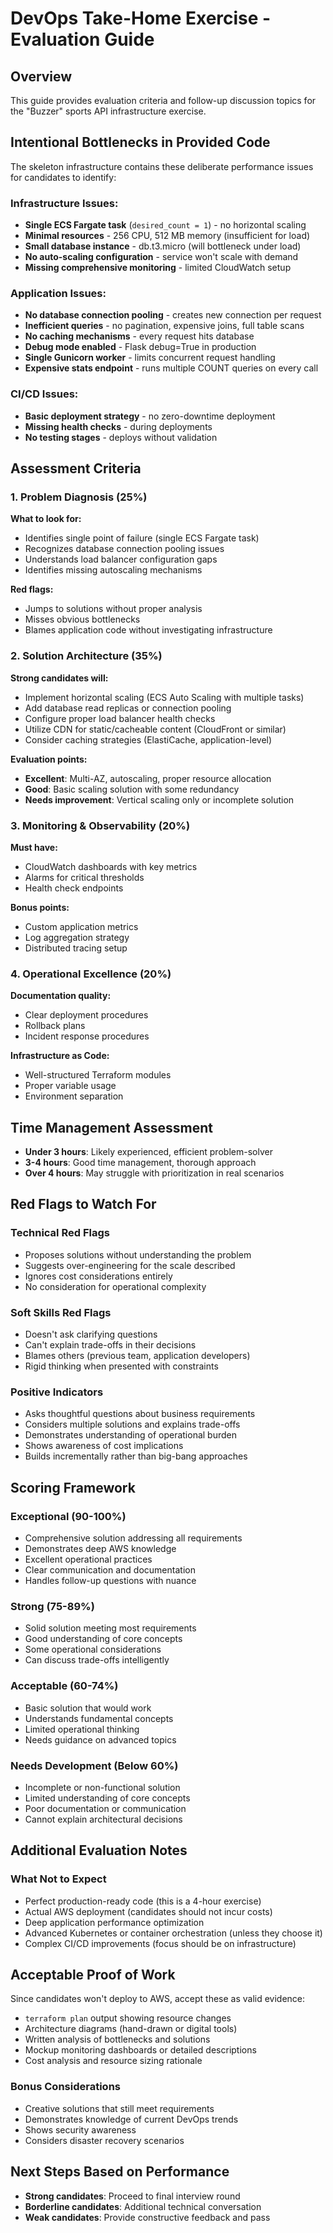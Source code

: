 # DevOps Take-Home Exercise - Evaluation Guide

## Overview
This guide provides evaluation criteria and follow-up discussion topics for the "Buzzer" sports API infrastructure exercise.

## Intentional Bottlenecks in Provided Code
The skeleton infrastructure contains these deliberate performance issues for candidates to identify:

### Infrastructure Issues:
- **Single ECS Fargate task** (`desired_count = 1`) - no horizontal scaling
- **Minimal resources** - 256 CPU, 512 MB memory (insufficient for load)
- **Small database instance** - db.t3.micro (will bottleneck under load)
- **No auto-scaling configuration** - service won't scale with demand
- **Missing comprehensive monitoring** - limited CloudWatch setup

### Application Issues:
- **No database connection pooling** - creates new connection per request
- **Inefficient queries** - no pagination, expensive joins, full table scans
- **No caching mechanisms** - every request hits database
- **Debug mode enabled** - Flask debug=True in production
- **Single Gunicorn worker** - limits concurrent request handling
- **Expensive stats endpoint** - runs multiple COUNT queries on every call

### CI/CD Issues:
- **Basic deployment strategy** - no zero-downtime deployment
- **Missing health checks** - during deployments
- **No testing stages** - deploys without validation

## Assessment Criteria

### 1. Problem Diagnosis (25%)
**What to look for:**
- Identifies single point of failure (single ECS Fargate task)
- Recognizes database connection pooling issues
- Understands load balancer configuration gaps
- Identifies missing autoscaling mechanisms

**Red flags:**
- Jumps to solutions without proper analysis
- Misses obvious bottlenecks
- Blames application code without investigating infrastructure

### 2. Solution Architecture (35%)
**Strong candidates will:**
- Implement horizontal scaling (ECS Auto Scaling with multiple tasks)
- Add database read replicas or connection pooling
- Configure proper load balancer health checks
- Utilize CDN for static/cacheable content (CloudFront or similar)
- Consider caching strategies (ElastiCache, application-level)

**Evaluation points:**
- **Excellent**: Multi-AZ, autoscaling, proper resource allocation
- **Good**: Basic scaling solution with some redundancy
- **Needs improvement**: Vertical scaling only or incomplete solution

### 3. Monitoring & Observability (20%)
**Must have:**
- CloudWatch dashboards with key metrics
- Alarms for critical thresholds
- Health check endpoints

**Bonus points:**
- Custom application metrics
- Log aggregation strategy
- Distributed tracing setup

### 4. Operational Excellence (20%)
**Documentation quality:**
- Clear deployment procedures
- Rollback plans
- Incident response procedures

**Infrastructure as Code:**
- Well-structured Terraform modules
- Proper variable usage
- Environment separation

## Time Management Assessment
- **Under 3 hours**: Likely experienced, efficient problem-solver
- **3-4 hours**: Good time management, thorough approach
- **Over 4 hours**: May struggle with prioritization in real scenarios

## Red Flags to Watch For

### Technical Red Flags
- Proposes solutions without understanding the problem
- Suggests over-engineering for the scale described
- Ignores cost considerations entirely
- No consideration for operational complexity

### Soft Skills Red Flags
- Doesn't ask clarifying questions
- Can't explain trade-offs in their decisions
- Blames others (previous team, application developers)
- Rigid thinking when presented with constraints

### Positive Indicators
- Asks thoughtful questions about business requirements
- Considers multiple solutions and explains trade-offs
- Demonstrates understanding of operational burden
- Shows awareness of cost implications
- Builds incrementally rather than big-bang approaches

## Scoring Framework

### Exceptional (90-100%)
- Comprehensive solution addressing all requirements
- Demonstrates deep AWS knowledge
- Excellent operational practices
- Clear communication and documentation
- Handles follow-up questions with nuance

### Strong (75-89%)
- Solid solution meeting most requirements
- Good understanding of core concepts
- Some operational considerations
- Can discuss trade-offs intelligently

### Acceptable (60-74%)
- Basic solution that would work
- Understands fundamental concepts
- Limited operational thinking
- Needs guidance on advanced topics

### Needs Development (Below 60%)
- Incomplete or non-functional solution
- Limited understanding of core concepts
- Poor documentation or communication
- Cannot explain architectural decisions

## Additional Evaluation Notes

### What Not to Expect
- Perfect production-ready code (this is a 4-hour exercise)
- Actual AWS deployment (candidates should not incur costs)
- Deep application performance optimization
- Advanced Kubernetes or container orchestration (unless they choose it)
- Complex CI/CD improvements (focus should be on infrastructure)

## Acceptable Proof of Work
Since candidates won't deploy to AWS, accept these as valid evidence:
- `terraform plan` output showing resource changes
- Architecture diagrams (hand-drawn or digital tools)
- Written analysis of bottlenecks and solutions
- Mockup monitoring dashboards or detailed descriptions
- Cost analysis and resource sizing rationale

### Bonus Considerations
- Creative solutions that still meet requirements
- Demonstrates knowledge of current DevOps trends
- Shows security awareness
- Considers disaster recovery scenarios

## Next Steps Based on Performance
- **Strong candidates**: Proceed to final interview round
- **Borderline candidates**: Additional technical conversation
- **Weak candidates**: Provide constructive feedback and pass